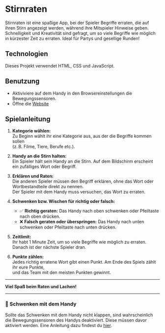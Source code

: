 # Stirnraten
Stirnraten ist eine spaßige App, bei der Spieler Begriffe erraten, die auf ihren Stirn angezeigt werden, während ihre Mitspieler Hinweise geben. Schnelligkeit und Kreativität sind gefragt, um so viele Begriffe wie möglich in kürzester Zeit zu erraten. Ideal für Partys und gesellige Runden!
## Technologien
Dieses Projekt verwendet HTML, CSS und JavaScript.
## Benutzung
- Aktiviviere auf dem Handy in den Browsereinstellungen die Bewegungssensoren.
- Öffne die [Website](https://nils-programmierer.github.io/Stirnraten/)
## Spielanleitung

1. **Kategorie wählen:**  
   Zu Beginn wählt ihr eine Kategorie aus, aus der die Begriffe kommen sollen  
   (z. B. Filme, Tiere, Berufe etc.).

2. **Handy an die Stirn halten:**  
   Ein Spieler hält sein Handy an die Stirn. Auf dem Bildschirm erscheint ein zufälliges Wort oder Begriff.

3. **Erklären und Raten:**  
   Die anderen Spieler müssen den Begriff erklären, ohne das Wort oder Wortbestandteile direkt zu nennen.  
   Der Spieler mit dem Handy muss versuchen, das Wort zu erraten.

4. **Schwenken bzw. Wischen für richtig oder falsch:**  
   - ✅ **Richtig geraten:** Das Handy nach oben schwenken oder Pfeiltaste nach oben drücken.  
   - ❌ **Falsch geraten oder überspringen:** Das Handy nach unten schwenken oder Pfeiltaste nach unten drücken.

5. **Zeitlimit:**  
   Ihr habt 1 Minute Zeit, um so viele Begriffe wie möglich zu erraten. Danach ist der nächste Spieler dran.

6. **Punkte zählen:**  
   Jedes richtig erratene Wort gibt einen Punkt. Am Ende des Spiels zählt ihr eure Punkte,  
   und das Team mit den meisten Punkten gewinnt.

---

**Viel Spaß beim Raten und Lachen!**

---

### 📱 Schwenken mit dem Handy

Sollte das Schwenken mit dem Handy nicht klappen, sind wahrscheinlich die Bewegungssensoren des Handys deaktiviert. Diese müssen davor aktiviert werden. Eine Anleitung dazu findest du [hier](https://support.google.com/chrome/answer/114662?hl=de-419&co=GENIE.Platform%3DAndroid).
